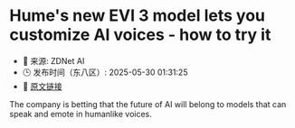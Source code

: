 # Hume's new EVI 3 model lets you customize AI voices - how to try it
- 📅 来源: ZDNet AI
- 🕒 发布时间（东八区）: 2025-05-30 01:31:25
- 🔗 [原文链接](https://www.zdnet.com/article/hume-unveils-evi-3-its-latest-ai-voice-model/)

The company is betting that the future of AI will belong to models that can speak and emote in humanlike voices.